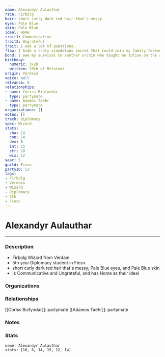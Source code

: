 ```yaml
---
name: Alexandyr Aulauthar
race: Firbolg
hair: short curly dark red hair that's messy
eyes: Pale Blue
skin: Pale Blue
ideal: Home
trait1: Communicative
trait2: Ungrateful
trait: I ask a lot of questions.
flaw: I hide a truly scandalous secret that could ruin my family forever.
bond: I owe my survival to another urchin who taught me tolive on the streets.
birthday:
  numeric: 3/20
  written: 20th of Melorent
origin: Verdain
voice: null
relvance: 0
relationships:
- name: Coriss Biafyndar
  type: partymate
- name: Adamos Taehr
  type: partymate
organizations: []
notes: []
track: Diplomacy
spec: Wizard
stats:
  cha: 14
  con: 14
  dex: 8
  int: 15
  str: 10
  wis: 12
year: 5
guild: Fiesn
partyID: 53
tags:
- Firbolg
- Verdain
- Wizard
- Diplomacy
- 5th
- Fiesn
---
```

# Alexandyr Aulauthar
---
### Description
- Firbolg Wizard from Verdain
- 5th year Diplomacy student in Fiesn
- short curly dark red hair that's messy, Pale Blue eyes, and Pale Blue skin
- Is Communicative and Ungrateful, and has Home as their ideal

### Organizations

### Relationships
[[Coriss Biafyndar]]: partymate
[[Adamos Taehr]]: partymate

### Notes

### Stats
```statblock
name: Alexandyr Aulauthar
stats: [10, 8, 14, 15, 12, 14]
```